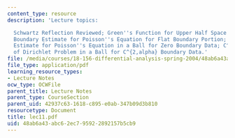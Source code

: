 ```yaml
---
content_type: resource
description: 'Lecture topics:

  Schwartz Reflection Reviewed; Green''s Function for Upper Half Space Reviewed; C^{2,alpha}
  Boundary Estimate for Poisson''s Equation for Flat Boundary Portion; Global C^{2,alpha}
  Estimate for Poisson''s Equation in a Ball for Zero Boundary Data; C^{2,alpha} Regularity
  of Dirichlet Problem in a Ball for C^{2,alpha} Boundary Data.'
file: /media/courses/18-156-differential-analysis-spring-2004/48ab6a43abc62ec795922892157b5cb9_lec11.pdf
file_type: application/pdf
learning_resource_types:
- Lecture Notes
ocw_type: OCWFile
parent_title: Lecture Notes
parent_type: CourseSection
parent_uid: 42937c63-1618-c895-e0ab-347b09d3b810
resourcetype: Document
title: lec11.pdf
uid: 48ab6a43-abc6-2ec7-9592-2892157b5cb9
---
```

